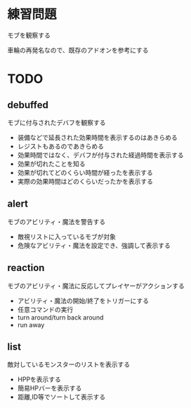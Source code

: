 # 練習問題
モブを観察する

車輪の再発名なので、既存のアドオンを参考にする

# TODO

## debuffed
モブに付与されたデバフを観察する

- 装備などで延長された効果時間を表示するのはあきらめる
- レジストもあるのであきらめる
- 効果時間ではなく、デバフが付与された経過時間を表示する
- 効果が切れたことを知る
- 効果が切れてどのくらい時間が経ったを表示する
- 実際の効果時間はどのくらいだったかを表示する

## alert
モブのアビリティ・魔法を警告する

- 敵視リストに入っているモブが対象
- 危険なアビリティ・魔法を設定でき、強調して表示する

## reaction
モブのアビリティ・魔法に反応してプレイヤーがアクションする

- アビリティ・魔法の開始/終了をトリガーにする
- 任意コマンドの実行
- turn around/turn back around
- run away

## list
敵対しているモンスターのリストを表示する

- HPPを表示する
- 簡易HPバーを表示する
- 距離,ID等でソートして表示する